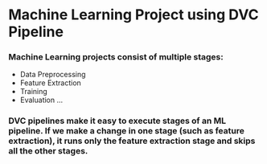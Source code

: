 # Machine Learning Project using DVC Pipeline
### Machine Learning projects consist of multiple stages:
+ Data Preprocessing
+ Feature Extraction
+ Training
+ Evaluation
...
### DVC pipelines make it easy to execute stages of an ML pipeline. If we make a change in one stage (such as feature extraction), it runs only the feature extraction stage and skips all the other stages.
  
